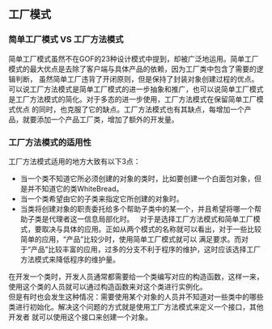 ## 工厂模式  

### 简单工厂模式 VS 工厂方法模式  
简单工厂模式虽然不在GOF的23种设计模式中提到，却被广泛地运用。简单工厂模式的最大优点是去除了客户端与具体产品的依赖，因为工厂类中包含了需要的逻辑判断，
虽然简单工厂违背了开闭原则，但是保持了封装对象创建过程的优点。  
可以说工厂方法模式是简单工厂模式的进一步抽象和推广，也可以说简单工厂模式是工厂方法模式的简化。对于多态的进一步使用，工厂方法模式在保留简单工厂模式优点
的同时，也克服了它的缺点。工厂方法模式也有其缺点，每增加一个产品，就要添加一个产品工厂类，增加了额外的开发量。  

### 工厂方法模式的适用性  
工厂方法模式适用的地方大致有以下3点：  
* 当一个类不知道它所必须创建的对象的类时，比如要创建一个白面包对象，但是并不知道它的类WhiteBread。  
* 当一个类希望由它的子类来指定它所创建的对象时。  
* 当类将创建对象的职责委托给多个帮助子类中的某一个，并且希望将哪一个帮助子类是代理者这一信息局部化时。  
对于是选择工厂方法模式和简单工厂模式，要取决与具体的应用。正如从两个模式的名称就可以看出，对于一些比较简单的应用，“产品”比较少时，使用简单工厂模式就可以
满足要求。而对于“产品”比较丰富的应用，过多的分支不利于程序的维护，这时应该选择工厂方法模式来降低程序的维护量。  

在开发一个类时，开发人员通常都需要给一个类编写对应的构造函数，这样一来，使用这个类的人员就可以通过构造函数来对这个类进行实例化。  
但是有时也会发生这种情况：需要使用某个对象的人员并不知道对一些类中的哪些类进行初始化。解决这个问题的方式就是使用工厂方法模式来定义一个接口，其他开发者
就可以使用这个接口来创建一个对象。
